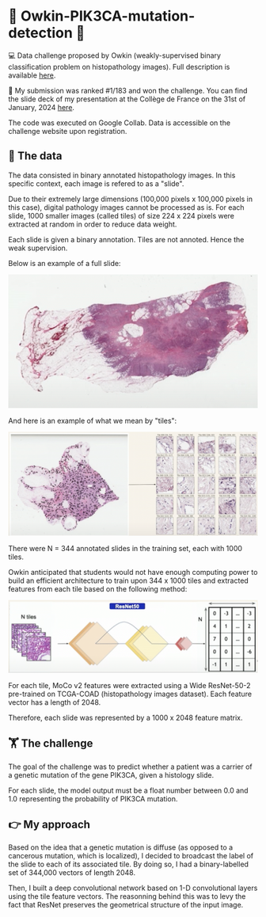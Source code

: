 # 🧬 Owkin-PIK3CA-mutation-detection 🧬

:computer: Data challenge proposed by Owkin (weakly-supervised binary classification problem on histopathology images). Full description is available [here](https://challengedata.ens.fr/challenges/98).

🥇 My submission was ranked #1/183 and won the challenge. You can find the slide deck of my presentation at the Collège de France on the 31st of January, 2024 [here](https://docs.google.com/presentation/d/1qGJOGAy_EydOmG7Mcw0OHzWEHvGQTn-9/edit?usp=sharing&ouid=116993149234486675499&rtpof=true&sd=true).

The code was executed on Google Collab. Data is accessible on the challenge website upon registration.

## :microscope: The data

The data consisted in binary annotated histopathology images. In this specific context, each image is refered to as a "slide".

Due to their extremely large dimensions (100,000 pixels x 100,000 pixels in this case), digital pathology images cannot be processed as is. For each slide, 1000 smaller images (called tiles) of size 224 x 224 pixels were extracted at random in order to reduce data weight.

Each slide is given a binary annotation. Tiles are not annoted. Hence the weak supervision.

Below is an example of a full slide:

![](images/full_size.png)

And here is an example of what we mean by "tiles":

![](images/tiles.png)

There were N = 344 annotated slides in the training set, each with 1000 tiles.

Owkin anticipated that students would not have enough computing power to build an efficient architecture to train upon 344 x 1000 tiles and extracted features from each tile based on the following method:

![](images/resnet.png)

For each tile, MoCo v2 features were extracted using a Wide ResNet-50-2 pre-trained on TCGA-COAD (histopathology images dataset). Each feature vector has a length of 2048.

Therefore, each slide was represented by a 1000 x 2048 feature matrix.

## 🏋️ The challenge

The goal of the challenge was to predict whether a patient was a carrier of a genetic mutation of the gene PIK3CA, given a histology slide.

For each slide, the model output must be a float number between 0.0 and 1.0 representing the probability of PIK3CA mutation.

## 👉 My approach

Based on the idea that a genetic mutation is diffuse (as opposed to a cancerous mutation, which is localized), I decided to broadcast the label of the slide to each of its associated tile. By doing so, I had a binary-labelled set of 344,000 vectors of length 2048.

Then, I built a deep convolutional network based on 1-D convolutional layers using the tile feature vectors. The reasonning behind this was to levy the fact that ResNet preserves the geometrical structure of the input image.
